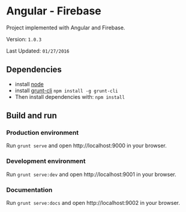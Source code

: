 # Angular - Firebase
Project implemented with Angular and Firebase.

Version: `1.0.3`

Last Updated: `01/27/2016`

## Dependencies

* install [node](http://nodejs.org)
* install [grunt-cli](https://github.com/gruntjs/grunt-cli) `npm install -g grunt-cli`
* Then install dependencies with: `npm install`

## Build and run

### Production environment

Run `grunt serve` and open http://localhost:9000 in your browser.
 
 
### Development environment

Run `grunt serve:dev` and open http://localhost:9001 in your browser.
 
 
### Documentation

Run `grunt serve:docs` and open http://localhost:9002 in your browser.